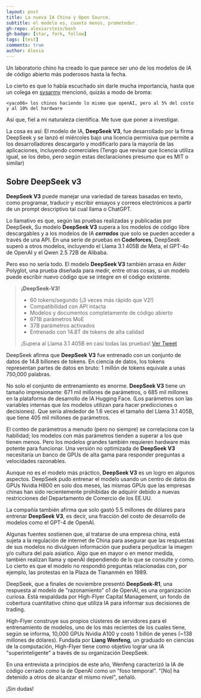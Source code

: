 ```yaml
---
layout: post
title: La nueva IA China y Open Source.
subtitle: el modelo es, cuanto menos, prometedor.
gh-repo: alexiarstein/bash
gh-badge: [star, fork, follow]
tags: [test]
comments: true
author: Alexia
---
```


Un laboratorio chino ha creado lo que parece ser uno de los modelos de IA de código abierto más poderosos hasta la fecha.

Lo cierto es que lo había escuchado sin darle mucha importancia, hasta que un colega en [sysarmy](https://sysarmy.com) mencionó, quizás a modo de broma:

```
<yaco06> los chinos haciendo lo mismo que openAI, pero al 5% del costo y al 10% del hardware
```

Así que, fiel a mi naturaleza científica. Me tuve que poner a investigar. 

La cosa es así: El modelo de IA, **DeepSeek V3**, fue desarrollado por la firma DeepSeek y se lanzó el miércoles bajo una licencia permisiva que permite a los desarrolladores descargarlo y modificarlo para la mayoría de las 
aplicaciones, incluyendo comerciales (Tengo que revisar que licencia utiliza igual, se los debo, pero según estas declaraciones presumo que es MIT o similar)

## Sobre DeepSeek v3 

**DeepSeek V3** puede manejar una variedad de tareas basadas en texto, como programar, traducir y escribir ensayos y correos electrónicos a partir de un prompt descriptivo tal cual llama o ChatGPT.

Lo llamativo es que, según las pruebas realizadas y publicadas por DeepSeek, Su modelo **DeepSeek V3** supera a los modelos de código libre descargables y a los modelos de IA _**cerrados**_ que solo se pueden acceder a través de una 
API. En una serie de pruebas en **Codeforces**, DeepSeek superó a otros modelos, incluyendo el Llama 3.1 405B de Meta, el GPT-4o de OpenAI y el Qwen 2.5 72B de Alibaba.

Pero eso no sería todo. El modelo **DeepSeek V3** también arrasa en Aider Polyglot, una prueba diseñada para medir, entre otras cosas, si un modelo puede escribir nuevo código que se integre en el código existente.

> **¡DeepSeek-V3!**
> 
> - 60 tokens/segundo (¡3 veces más rápido que V2!)
> - Compatibilidad con API intacta
> - Modelos y documentos completamente de código abierto
> - 671B parámetros MoE
> - 37B parámetros activados
> - Entrenado con 14.8T de tokens de alta calidad
> 
> ¡Supera al Llama 3.1 405B en casi todas las pruebas!
> [Ver Tweet](https://t.co/OiHu17hBSI) 

DeepSeek afirma que **DeepSeek V3** fue entrenado con un conjunto de datos de 14.8 billones de tokens. En ciencia de datos, los tokens representan partes de datos en bruto: 1 millón de tokens equivale a unas 750,000 palabras.

No solo el conjunto de entrenamiento es enorme. **DeepSeek V3** tiene un tamaño impresionante: 671 mil millones de parámetros, o 685 mil millones en la plataforma de desarrollo de IA Hugging Face. (Los parámetros son las 
variables internas que los modelos utilizan para hacer predicciones o decisiones). Que sería alrededor de 1.6 veces el tamaño del Llama 3.1 405B, que tiene 405 mil millones de parámetros.

El conteo de parámetros a menudo (pero no siempre) se correlaciona con la habilidad; los modelos con más parámetros tienden a superar a los que tienen menos. Pero los modelos grandes también requieren hardware más potente para 
funcionar. Una versión no optimizada de **DeepSeek V3** necesitaría un banco de GPUs de alta gama para responder preguntas a velocidades razonables.

Aunque no es el modelo más práctico, **DeepSeek V3** es un logro en algunos aspectos. DeepSeek pudo entrenar el modelo usando un centro de datos de GPUs Nvidia H800 en solo dos meses, las mismas GPUs que las empresas chinas 
han sido recientemente prohibidas de adquirir debido a nuevas restricciones del Departamento de Comercio de los EE.UU.

La compañía también afirma que solo gastó 5.5 millones de dólares para entrenar **DeepSeek V3**, es decir, una fracción del costo de desarrollo de modelos como el GPT-4 de OpenAI.


Algunas fuentes sostienen que, al tratarse de una empresa china, está sujeta a la regulación de internet de China para asegurar que las respuestas de sus modelos no divulguen información que pudiera perjudicar la imagen y/o 
cultura del país asiatico. Algo que en mayor o en menor medida, también realizan llama y openAI dependiendo de lo que se consulte y como.
Lo cierto es que el modelo no respondió preguntas relacionadas con, por ejemplo, las protestas en la Plaza de Tiananmén en 1989.

DeepSeek, que a finales de noviembre presentó **DeepSeek-R1**, una respuesta al modelo de "razonamiento" o1 de OpenAI, es una organización curiosa. Está respaldada por High-Flyer Capital Management, un fondo de cobertura 
cuantitativo chino que utiliza IA para informar sus decisiones de trading.

High-Flyer construye sus propios clústeres de servidores para el entrenamiento de modelos, uno de los más recientes de los cuales tiene, según se informa, 10,000 GPUs Nvidia A100 y costó 1 billón de yenes (~138 millones de 
dólares). Fundada por **Liang Wenfeng**, un graduado en ciencias de la computación, High-Flyer tiene como objetivo lograr una IA "superinteligente" a través de su organización DeepSeek.

En una entrevista a principios de este año, Wenfeng caracterizó la IA de código cerrado como la de OpenAI como un "foso temporal". "[No] ha detenido a otros de alcanzar el mismo nivel", señaló.

¡Sin dudas!
